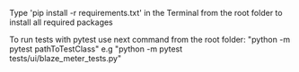 Type 'pip install -r requirements.txt' in the Terminal from the root folder to install all required packages

To run tests with pytest use next command from the root folder: 
    "python -m pytest pathToTestClass" e.g  "python -m pytest tests/ui/blaze_meter_tests.py"